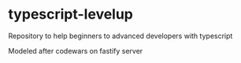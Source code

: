 # typescript-levelup
Repository to help beginners to advanced developers with typescript


Modeled after codewars on fastify server